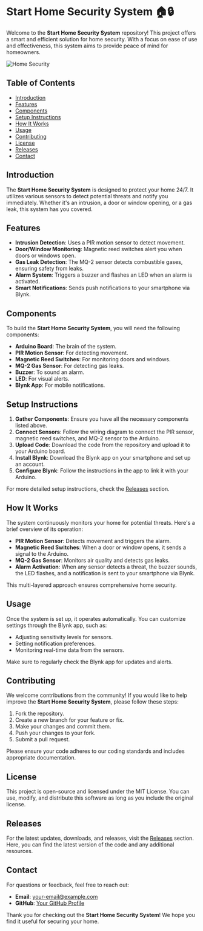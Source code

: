 # Start Home Security System 🏠🔒

Welcome to the **Start Home Security System** repository! This project offers a smart and efficient solution for home security. With a focus on ease of use and effectiveness, this system aims to provide peace of mind for homeowners. 

![Home Security](https://img.shields.io/badge/Home%20Security-Active-brightgreen)

## Table of Contents

- [Introduction](#introduction)
- [Features](#features)
- [Components](#components)
- [Setup Instructions](#setup-instructions)
- [How It Works](#how-it-works)
- [Usage](#usage)
- [Contributing](#contributing)
- [License](#license)
- [Releases](#releases)
- [Contact](#contact)

## Introduction

The **Start Home Security System** is designed to protect your home 24/7. It utilizes various sensors to detect potential threats and notify you immediately. Whether it's an intrusion, a door or window opening, or a gas leak, this system has you covered.

## Features

- **Intrusion Detection**: Uses a PIR motion sensor to detect movement.
- **Door/Window Monitoring**: Magnetic reed switches alert you when doors or windows open.
- **Gas Leak Detection**: The MQ-2 sensor detects combustible gases, ensuring safety from leaks.
- **Alarm System**: Triggers a buzzer and flashes an LED when an alarm is activated.
- **Smart Notifications**: Sends push notifications to your smartphone via Blynk.

## Components

To build the **Start Home Security System**, you will need the following components:

- **Arduino Board**: The brain of the system.
- **PIR Motion Sensor**: For detecting movement.
- **Magnetic Reed Switches**: For monitoring doors and windows.
- **MQ-2 Gas Sensor**: For detecting gas leaks.
- **Buzzer**: To sound an alarm.
- **LED**: For visual alerts.
- **Blynk App**: For mobile notifications.

## Setup Instructions

1. **Gather Components**: Ensure you have all the necessary components listed above.
2. **Connect Sensors**: Follow the wiring diagram to connect the PIR sensor, magnetic reed switches, and MQ-2 sensor to the Arduino.
3. **Upload Code**: Download the code from the repository and upload it to your Arduino board.
4. **Install Blynk**: Download the Blynk app on your smartphone and set up an account.
5. **Configure Blynk**: Follow the instructions in the app to link it with your Arduino.

For more detailed setup instructions, check the [Releases](https://github.com/ramzi789/Start-Home-Security-System/releases) section.

## How It Works

The system continuously monitors your home for potential threats. Here's a brief overview of its operation:

- **PIR Motion Sensor**: Detects movement and triggers the alarm.
- **Magnetic Reed Switches**: When a door or window opens, it sends a signal to the Arduino.
- **MQ-2 Gas Sensor**: Monitors air quality and detects gas leaks.
- **Alarm Activation**: When any sensor detects a threat, the buzzer sounds, the LED flashes, and a notification is sent to your smartphone via Blynk.

This multi-layered approach ensures comprehensive home security.

## Usage

Once the system is set up, it operates automatically. You can customize settings through the Blynk app, such as:

- Adjusting sensitivity levels for sensors.
- Setting notification preferences.
- Monitoring real-time data from the sensors.

Make sure to regularly check the Blynk app for updates and alerts.

## Contributing

We welcome contributions from the community! If you would like to help improve the **Start Home Security System**, please follow these steps:

1. Fork the repository.
2. Create a new branch for your feature or fix.
3. Make your changes and commit them.
4. Push your changes to your fork.
5. Submit a pull request.

Please ensure your code adheres to our coding standards and includes appropriate documentation.

## License

This project is open-source and licensed under the MIT License. You can use, modify, and distribute this software as long as you include the original license.

## Releases

For the latest updates, downloads, and releases, visit the [Releases](https://github.com/ramzi789/Start-Home-Security-System/releases) section. Here, you can find the latest version of the code and any additional resources.

## Contact

For questions or feedback, feel free to reach out:

- **Email**: your-email@example.com
- **GitHub**: [Your GitHub Profile](https://github.com/yourusername)

Thank you for checking out the **Start Home Security System**! We hope you find it useful for securing your home.